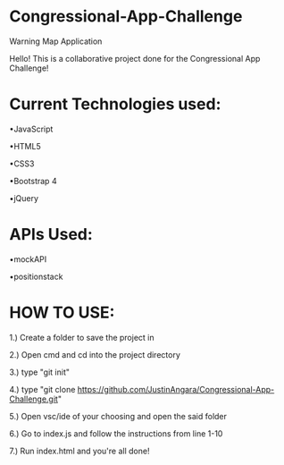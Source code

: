 # Congressional-App-Challenge
Warning Map Application

Hello! This is a collaborative project done for the Congressional App Challenge!

# Current Technologies used:

•JavaScript

•HTML5

•CSS3

•Bootstrap 4

•jQuery

# APIs Used:


•mockAPI

•positionstack


# HOW TO USE:

1.) Create a folder to save the project in

2.) Open cmd and cd into the project directory

3.) type "git init"

4.) type "git clone https://github.com/JustinAngara/Congressional-App-Challenge.git"

5.) Open vsc/ide of your choosing and open the said folder

6.) Go to index.js and follow the instructions from line 1-10

7.) Run index.html and you're all done!
 
